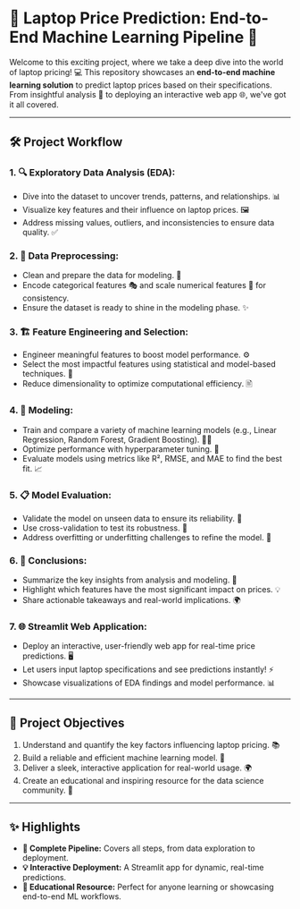 # 🎯 Laptop Price Prediction: End-to-End Machine Learning Pipeline 🚀  

Welcome to this exciting project, where we take a deep dive into the world of laptop pricing! 💻 This repository showcases an **end-to-end machine learning solution** to predict laptop prices based on their specifications. From insightful analysis 🧠 to deploying an interactive web app 🌐, we've got it all covered.  

---

## 🛠️ Project Workflow  

### 1. 🔍 **Exploratory Data Analysis (EDA):**  
   - Dive into the dataset to uncover trends, patterns, and relationships. 📊  
   - Visualize key features and their influence on laptop prices. 🖼️  
   - Address missing values, outliers, and inconsistencies to ensure data quality. ✅  

### 2. 🧹 **Data Preprocessing:**  
   - Clean and prepare the data for modeling. 🧽  
   - Encode categorical features 🎭 and scale numerical features 📏 for consistency.  
   - Ensure the dataset is ready to shine in the modeling phase. ✨  

### 3. 🏗️ **Feature Engineering and Selection:**  
   - Engineer meaningful features to boost model performance. ⚙️  
   - Select the most impactful features using statistical and model-based techniques. 🧪  
   - Reduce dimensionality to optimize computational efficiency. 🖹  

### 4. 🤖 **Modeling:**  
   - Train and compare a variety of machine learning models (e.g., Linear Regression, Random Forest, Gradient Boosting). 🏋️‍♂️  
   - Optimize performance with hyperparameter tuning. 🎯  
   - Evaluate models using metrics like R², RMSE, and MAE to find the best fit. 📈  

### 5. 📋 **Model Evaluation:**  
   - Validate the model on unseen data to ensure its reliability. 🔬  
   - Use cross-validation to test its robustness. 🧩  
   - Address overfitting or underfitting challenges to refine the model. 🔧  

### 6. 🌟 **Conclusions:**  
   - Summarize the key insights from analysis and modeling. 📝  
   - Highlight which features have the most significant impact on prices. 💡  
   - Share actionable takeaways and real-world implications. 🌍  

### 7. 🌐 **Streamlit Web Application:**  
   - Deploy an interactive, user-friendly web app for real-time price predictions. 🖥️  
   - Let users input laptop specifications and see predictions instantly! ⚡  
   - Showcase visualizations of EDA findings and model performance. 📊  

---

## 🎯 Project Objectives  
1. Understand and quantify the key factors influencing laptop pricing. 📚  
2. Build a reliable and efficient machine learning model. 🤖  
3. Deliver a sleek, interactive application for real-world usage. 🌍  
4. Create an educational and inspiring resource for the data science community. 🚀  

---

## ✨ Highlights  
- **🌟 Complete Pipeline:** Covers all steps, from data exploration to deployment.  
- **💡 Interactive Deployment:** A Streamlit app for dynamic, real-time predictions.  
- **📘 Educational Resource:** Perfect for anyone learning or showcasing end-to-end ML workflows.  


